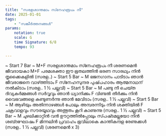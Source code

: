 ```yaml
---
title: "സരളശാന്തമാം സ്‍നേഹരൂപം നീ"
date: 2025-01-01
tags:
    - "സങ്കീർത്തനങ്ങൾ"
params:
    notation: true
    scale: G
    time Signature: 6/8
    tempo: 93

---
```


~ Start 7 Bar ~
M+F
സരളശാന്തമാം സ്‍നേഹരൂപം നീ
ശരണമെൻ ജീവദായകാ
M+F
പരമശക്താ ഈ ഭൂതലത്തിൻ
ഭരണ സാരഥ്യം നിൻ തൃക്കൈകളിൽ
(സരള..)
~ Start 5 Bar ~
M
ഭജനഗാനം പാടിടാം ഞാൻ
ജീവരാജനെ വാഴ്‍ത്തിടാം
F
സ്‍നേഹസുന്ദര പുഷ്‍പഹാരം
ആത്മനാഥന് നൽകിടാം
(സരള.. 1 ½ പല്ലവി)
~ Start 5 Bar ~
M
പണ്ടു നീ ചെയ്‍ത ദിവ്യകർമ്മങ്ങൾ
സർവ്വവും ഞാൻ ധ്യാനിക്കും
F
വിണ്ടൽ തീർക്കും നിൻ വൈഭവങ്ങളെ
കണ്ടുണർന്നു ഞാൻ മേവിടാം
(സരള.. 1 ½ പല്ലവി)
~ Start 5 Bar ~
M
ആഴിയും അതിന്നാഴങ്ങൾ പോലും
അമ്പരന്നിടും നിൻ ശക്തിയിൽ
F
ചക്രവാളവും സൗരയൂഥവും
അത്ഭുതം കൂറി കാണുന്നു
(സരള.. 1 ½ പല്ലവി)
~ Start 5 Bar ~
M
ചുഴലിക്കാറ്റിൻ വൻ ഊറ്റത്തിൽപ്പോലും
സ്‍പഷ്‍ടമല്ലയോ നിൻ ശബ്‍ദഘോഷം
F
മിന്നലിൻ പ്രവാഹം ഭൂവിലാകെ
കാന്തികന്ദള രേണുക്കൾ
(സരള.. 1 ½ പല്ലവി)
(ശരണമെൻ x 3)
